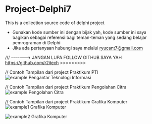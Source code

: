 # Project-Delphi7
This is a collection source code of delphi project 

* Gunakan kode sumber ini dengan bijak yah, kode sumber ini saya bagikan sebagai referensi bagi teman-teman yang sedang belajar pemrograman di Delphi
* Jika ada pertanyaan hubungi saya melalui ryucant7@gmail.com

/// -------> JANGAN LUPA FOLLOW GITHUB SAYA YAH https://github.com/r2itech >>>>>>>>>


// Contoh Tampilan dari project Praktikum PTI
![example Pengantar Teknologi Informasi](https://user-images.githubusercontent.com/84894894/150895411-23140373-48e4-4aef-a220-bfb0b4c513b3.JPG)

// Contoh Tampilan dari project Praktikum Pengolahan Citra
![example Pengolahan Citra](https://user-images.githubusercontent.com/84894894/150895415-e616524f-6d00-456a-aead-9ebe1e90898e.JPG)

// Contoh Tampilan dari project Praktikum Grafika Komputer
![example1 Grafika Komputer](https://user-images.githubusercontent.com/84894894/150895417-82e37d6f-5f54-430f-9f3b-5b6cf3ae288a.JPG)

![example2 Grafika Komputer](https://user-images.githubusercontent.com/84894894/150895423-80674c9e-3614-4412-a0d6-75502739ee25.JPG)
